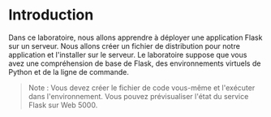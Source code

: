 # Introduction

Dans ce laboratoire, nous allons apprendre à déployer une application Flask sur un serveur. Nous allons créer un fichier de distribution pour notre application et l'installer sur le serveur. Le laboratoire suppose que vous avez une compréhension de base de Flask, des environnements virtuels de Python et de la ligne de commande.

> Note : Vous devez créer le fichier de code vous-même et l'exécuter dans l'environnement. Vous pouvez prévisualiser l'état du service Flask sur Web 5000.

